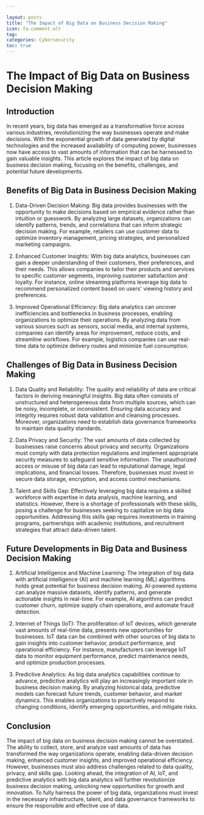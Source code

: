```yaml
---

layout: posts
title: "The Impact of Big Data on Business Decision Making"
icon: fa-comment-alt
tag:      
categories: Cybersecurity
toc: true
---
```




# The Impact of Big Data on Business Decision Making

## Introduction

In recent years, big data has emerged as a transformative force across various industries, revolutionizing the way businesses operate and make decisions. With the exponential growth of data generated by digital technologies and the increased availability of computing power, businesses now have access to vast amounts of information that can be harnessed to gain valuable insights. This article explores the impact of big data on business decision making, focusing on the benefits, challenges, and potential future developments.

## Benefits of Big Data in Business Decision Making

1. Data-Driven Decision Making: Big data provides businesses with the opportunity to make decisions based on empirical evidence rather than intuition or guesswork. By analyzing large datasets, organizations can identify patterns, trends, and correlations that can inform strategic decision making. For example, retailers can use customer data to optimize inventory management, pricing strategies, and personalized marketing campaigns.

2. Enhanced Customer Insights: With big data analytics, businesses can gain a deeper understanding of their customers, their preferences, and their needs. This allows companies to tailor their products and services to specific customer segments, improving customer satisfaction and loyalty. For instance, online streaming platforms leverage big data to recommend personalized content based on users' viewing history and preferences.

3. Improved Operational Efficiency: Big data analytics can uncover inefficiencies and bottlenecks in business processes, enabling organizations to optimize their operations. By analyzing data from various sources such as sensors, social media, and internal systems, companies can identify areas for improvement, reduce costs, and streamline workflows. For example, logistics companies can use real-time data to optimize delivery routes and minimize fuel consumption.

## Challenges of Big Data in Business Decision Making

1. Data Quality and Reliability: The quality and reliability of data are critical factors in deriving meaningful insights. Big data often consists of unstructured and heterogeneous data from multiple sources, which can be noisy, incomplete, or inconsistent. Ensuring data accuracy and integrity requires robust data validation and cleansing processes. Moreover, organizations need to establish data governance frameworks to maintain data quality standards.

2. Data Privacy and Security: The vast amounts of data collected by businesses raise concerns about privacy and security. Organizations must comply with data protection regulations and implement appropriate security measures to safeguard sensitive information. The unauthorized access or misuse of big data can lead to reputational damage, legal implications, and financial losses. Therefore, businesses must invest in secure data storage, encryption, and access control mechanisms.

3. Talent and Skills Gap: Effectively leveraging big data requires a skilled workforce with expertise in data analysis, machine learning, and statistics. However, there is a shortage of professionals with these skills, posing a challenge for businesses seeking to capitalize on big data opportunities. Addressing this skills gap requires investments in training programs, partnerships with academic institutions, and recruitment strategies that attract data-driven talent.

## Future Developments in Big Data and Business Decision Making

1. Artificial Intelligence and Machine Learning: The integration of big data with artificial intelligence (AI) and machine learning (ML) algorithms holds great potential for business decision making. AI-powered systems can analyze massive datasets, identify patterns, and generate actionable insights in real-time. For example, AI algorithms can predict customer churn, optimize supply chain operations, and automate fraud detection.

2. Internet of Things (IoT): The proliferation of IoT devices, which generate vast amounts of real-time data, presents new opportunities for businesses. IoT data can be combined with other sources of big data to gain insights into customer behavior, product performance, and operational efficiency. For instance, manufacturers can leverage IoT data to monitor equipment performance, predict maintenance needs, and optimize production processes.

3. Predictive Analytics: As big data analytics capabilities continue to advance, predictive analytics will play an increasingly important role in business decision making. By analyzing historical data, predictive models can forecast future trends, customer behavior, and market dynamics. This enables organizations to proactively respond to changing conditions, identify emerging opportunities, and mitigate risks.

## Conclusion

The impact of big data on business decision making cannot be overstated. The ability to collect, store, and analyze vast amounts of data has transformed the way organizations operate, enabling data-driven decision making, enhanced customer insights, and improved operational efficiency. However, businesses must also address challenges related to data quality, privacy, and skills gap. Looking ahead, the integration of AI, IoT, and predictive analytics with big data analytics will further revolutionize business decision making, unlocking new opportunities for growth and innovation. To fully harness the power of big data, organizations must invest in the necessary infrastructure, talent, and data governance frameworks to ensure the responsible and effective use of data.
